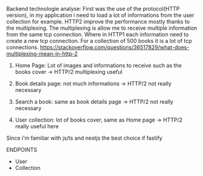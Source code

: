 Backend technologie analyse:
First was the use of the protocol(HTTP version), in my application i need to load a lot of informations from the user collection for example.
HTTP2 improve the performance mostly thanks to the multiplexing. The multiplexing is allow me to receive multiple information from the same tcp connection. Where in HTTP1 each information need to create a new tcp connection. For a collection of 500 books it is a lot of tcp connections.
https://stackoverflow.com/questions/36517829/what-does-multiplexing-mean-in-http-2
1.    Home Page: Lot of images and informations to receive such as the books cover
   → HTTP/2 multiplexing useful

2. Book details page: not much informations
   → HTTP/2 not really necessary

3. Search a book: same as book details page
   → HTTP/2 not really necessary

4. User collection: lot of books cover, same as Home page
   → HTTP/2 really useful here

Since i'm familiar with js/ts and nestjs the best choice if fastify

ENDPOINTS
- User
- Collection
